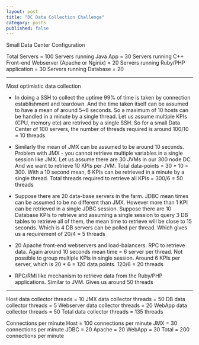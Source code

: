 ```yaml
---
layout: post
title: "DC Data Collection Challenge"
category: posts
published: false
---
```


Small Data Center Configuration

Total Servers = 100
Servers running Java App = 30
Servers running C++ Front-end Webserver (Apache or Nginix) = 20
Servers running Ruby/PHP application = 30
Servers running Database = 20

------

Most optimistic data collection

- In doing a SSH to collect the uptime 99% of time is taken by connection establishment and teardown. And the time taken itself can be assumed to have a mean of around 5~6 seconds. So a maximum of 10 hosts can be handled in a minute by a single thread. Let us assume multiple KPIs (CPU, memory etc) are retrived by a single SSH. So for a small Data Center of 100 servers, the number of threads required is around 100/10 = 10 threads

- Similarly the mean of JMX can be assumed to be around 10 seconds. Problem with JMX - you cannot retrieve multiple variables in a single session like JMX. Let us assume there are 30 JVMs in our 300 node DC. And we want to retrieve 10 KPIs per JVM. Total data-points = 30 * 10 = 300. With a 10 second mean, 6 KPIs can be retrieved in a minute by a single thread. Total threads required to retrieve all KPIs = 300/6 = 50 threads

- Suppose there are 20 data-base servers in the farm. JDBC mean times can be assumed to be no different than JMX. However more than 1 KPI can be retrieved in a single JDBC session. Suppose there are 10 Database KPIs to retrieve and assuming a single session to query 3 DB tables to retrieve all of them, the mean time to retrieve will be close to 15 seconds. Which is 4 DB servers can be polled per thread. Which gives us a requirement of 20/4 = 5 threads

- 20 Apache front-end webservers and load-balancers. RPC to retrieve data. Again around 10 seconds mean time = 6 server per thread. Not possible to group multiple KPIs in single session. Around 6 KPIs per server, which is 20 * 6 = 120 data points. 120/6 = 20 threads

- RPC/RMI like mechanism to retrieve data from the Ruby/PHP applications. Similar to JVM. Gives us around 50 threads

-----

Host data collector threads = 10
JMX data collector threads = 50
DB data collector threads = 5
Webserver data collector threads = 20
WebApp data collector threads = 50
Total data collector threads = 135 threads

Connections per minute
Host = 100 connections per minute
JMX = 30 connections per minute
JDBC = 20
Apache = 20
WebApp = 30
Total = 200 connections per minute
